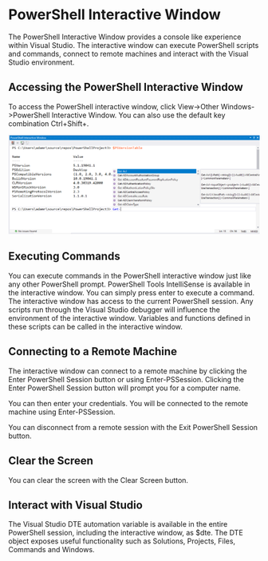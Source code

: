 # PowerShell Interactive Window

The PowerShell Interactive Window provides a console like experience within Visual Studio. The interactive window can execute PowerShell scripts and commands, connect to remote machines and interact with the Visual Studio environment.

## Accessing the PowerShell Interactive Window

To access the PowerShell interactive window, click View-&gt;Other Windows-&gt;PowerShell Interactive Window. You can also use the default key combination Ctrl+Shift+.

![](../.gitbook/assets/image%20%2831%29.png)

## Executing Commands

You can execute commands in the PowerShell interactive window just like any other PowerShell prompt. PowerShell Tools IntelliSense is available in the interactive window. You can simply press enter to execute a command. The interactive window has access to the current PowerShell session. Any scripts run through the Visual Studio debugger will influence the environment of the interactive window. Variables and functions defined in these scripts can be called in the interactive window.

## Connecting to a Remote Machine

The interactive window can connect to a remote machine by clicking the Enter PowerShell Session button or using Enter-PSSession. Clicking the Enter PowerShell Session button will prompt you for a computer name.

You can then enter your credentials. You will be connected to the remote machine using Enter-PSSession.

You can disconnect from a remote session with the Exit PowerShell Session button.

## Clear the Screen

You can clear the screen with the Clear Screen button.

## Interact with Visual Studio

The Visual Studio DTE automation variable is available in the entire PowerShell session, including the interactive window, as $dte. The DTE object exposes useful functionality such as Solutions, Projects, Files, Commands and Windows.

